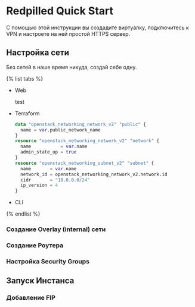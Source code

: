 # Redpilled Quick Start

С помощью этой инструкции вы создадите виртуалку, подключитесь к VPN и настроете на ней простой HTTPS сервер.

## Настройка сети

Без сетей в наше время никуда, создай себе одну.

{% list tabs %}

- Web

  test

- Terraform

  ```terraform
  data "openstack_networking_network_v2" "public" {
    name = var.public_network_name
  }
  resource "openstack_networking_network_v2" "network" {
    name           = var.name
    admin_state_up = true
  }
  resource "openstack_networking_subnet_v2" "subnet" {
    name       = var.name
    network_id = openstack_networking_network_v2.network.id
    cidr       = "10.0.0.0/24"
    ip_version = 4
  }
  ```

- CLI




{% endlist %}

### Создание Overlay (internal) сети

### Создание Роутера

### Настройка Security Groups

## Запуск Инстанса

### Добавление FIP
